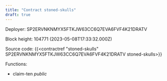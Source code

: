 ```yaml
---
title: "Contract stoned-skulls"
draft: true
---
```

Deployer: SP2ERVNKNMYX5FTKJW63CC6Q7EVA6FVF4K21DRATV


 



Block height: 104771 (2023-05-08T17:33:32.000Z)

Source code: {{<contractref "stoned-skulls" SP2ERVNKNMYX5FTKJW63CC6Q7EVA6FVF4K21DRATV stoned-skulls>}}

Functions:

* claim-ten _public_
